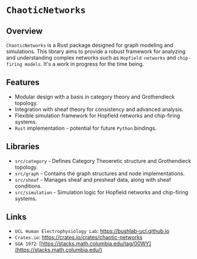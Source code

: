 # `ChaoticNetworks`

## Overview

`ChaoticNetworks` is a Rust package designed for graph modeling and simulations. This library aims to provide a robust framework for analyzing and understanding complex networks such as `Hopfield networks` and `chip-firing models`. It's a work in progress for the time being.

## Features
- Modular design with a basis in category theory and Grothendieck topology.
- Integration with sheaf theory for consistency and advanced analysis.
- Flexible simulation framework for Hopfield networks and chip-firing systems.
- `Rust` implementation - potential for future `Python` bindings.


## Libraries
- `src/category` - Defines Category Theoeretic structure and Grothendieck topology.
- `src/graph` - Contains the graph structures and node implementations.
- `src/sheaf` - Manages sheaf and presheaf data, along with sheaf conditions.
- `src/simulation` - Simulation logic for Hopfield networks and chip-firing systems.

## Links
- `UCL Human Electrophysiology Lab`: https://bushlab-ucl.github.io
- `Crates.io`: https://crates.io/crates/chaotic-networks
- `SGA 1972`: [https://stacks.math.columbia.edu/tag/00WY](https://stacks.math.columbia.edu/)
